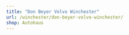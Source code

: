 ```yaml
---
title: "Don Beyer Volvo Winchester"
url: /winchester/don-beyer-volvo-winchester/
shop: Autohaus
---
```

